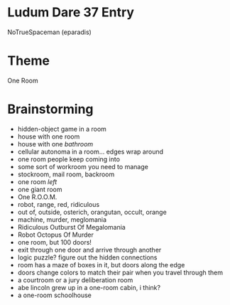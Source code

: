 # Ludum Dare 37 Entry

NoTrueSpaceman (eparadis)

# Theme

One Room

# Brainstorming

- hidden-object game in a room
- house with one room
- house with one _bathroom_
- cellular autonoma in a room... edges wrap around
- one room people keep coming into
 - some sort of workroom you need to manage
 - stockroom, mail room, backroom
- one room _left_
- one giant room
- One R.O.O.M.
 - robot, range, red, ridiculous
 - out of, outside, osterich, orangutan, occult, orange
 - machine, murder, meglomania
 - Ridiculous Outburst Of Megalomania
 - Robot Octopus Of Murder
- one room, but 100 doors!
 - exit through one door and arrive through another
 - logic puzzle? figure out the hidden connections
 - room has a maze of boxes in it, but doors along the edge
 - doors change colors to match their pair when you travel through them
- a courtroom or a jury deliberation room
- abe lincoln grew up in a one-room cabin, i think?
- a one-room schoolhouse



